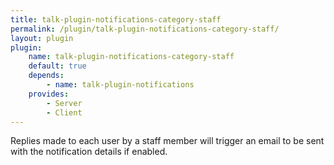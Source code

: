 ```yaml
---
title: talk-plugin-notifications-category-staff
permalink: /plugin/talk-plugin-notifications-category-staff/
layout: plugin
plugin:
    name: talk-plugin-notifications-category-staff
    default: true
    depends:
        - name: talk-plugin-notifications
    provides:
        - Server
        - Client
---
```


Replies made to each user by a staff member will trigger an email to be sent
with the notification details if enabled.
